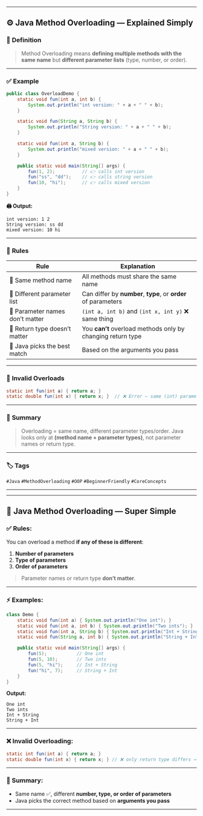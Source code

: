 
---

## ⚙️ Java Method Overloading — Explained Simply

### 🧩 **Definition**

> Method Overloading means **defining multiple methods with the same name** but **different parameter lists** (type, number, or order).

---

### ✅ **Example**

```java
public class OverloadDemo {
    static void fun(int a, int b) {
        System.out.println("int version: " + a + " " + b);
    }

    static void fun(String a, String b) {
        System.out.println("String version: " + a + " " + b);
    }

    static void fun(int a, String b) {
        System.out.println("mixed version: " + a + " " + b);
    }

    public static void main(String[] args) {
        fun(1, 2);          // 👉 calls int version
        fun("ss", "dd");    // 👉 calls string version
        fun(10, "hi");      // 👉 calls mixed version
    }
}
```

**🖨 Output:**

```
int version: 1 2
String version: ss dd
mixed version: 10 hi
```

---

### 🧠 **Rules**

| Rule                            | Explanation                                                    |
| ------------------------------- | -------------------------------------------------------------- |
| 🔹 Same method name             | All methods must share the same name                           |
| 🔹 Different parameter list     | Can differ by **number**, **type**, or **order** of parameters |
| 🔹 Parameter names don’t matter | `(int a, int b)` and `(int x, int y)` ❌ same thing             |
| 🔹 Return type doesn’t matter   | You **can’t** overload methods only by changing return type    |
| 🔹 Java picks the best match    | Based on the arguments you pass                                |

---

### 🚫 **Invalid Overloads**

```java
static int fun(int a) { return a; }
static double fun(int x) { return x; }  // ❌ Error — same (int) parameter list
```

---

### 🌼 **Summary**

> Overloading = same name, different parameter types/order.
> Java looks only at **(method name + parameter types)**, not parameter names or return type.

---

### 🏷️ **Tags**

`#Java` `#MethodOverloading` `#OOP` `#BeginnerFriendly` `#CoreConcepts`

---

---

## 🌸 Java Method Overloading — Super Simple

### ✅ Rules:

You can overload a method **if any of these is different**:

1. **Number of parameters**
2. **Type of parameters**
3. **Order of parameters**

> Parameter names or return type **don’t matter**.

---

### ⚡ Examples:

```java
class Demo {
    static void fun(int a) { System.out.println("One int"); }
    static void fun(int a, int b) { System.out.println("Two ints"); }
    static void fun(int a, String b) { System.out.println("Int + String"); }
    static void fun(String a, int b) { System.out.println("String + Int"); }

    public static void main(String[] args) {
        fun(5);           // One int
        fun(5, 10);       // Two ints
        fun(5, "hi");     // Int + String
        fun("hi", 7);     // String + Int
    }
}
```

**Output:**

```
One int
Two ints
Int + String
String + Int
```

---

### ❌ Invalid Overloading:

```java
static int fun(int a) { return a; }
static double fun(int x) { return x; } // ❌ only return type differs → error
```

---

### 🌟 Summary:

* Same name ✅, different **number, type, or order of parameters**
* Java picks the correct method based on **arguments you pass**

---


